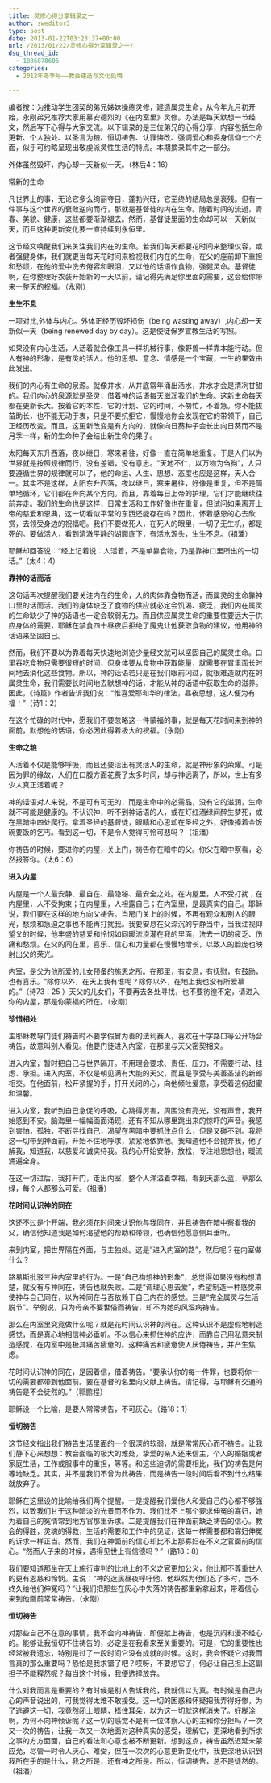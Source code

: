 ```yaml
---
title: 灵修心得分享辑录之一
author: sweditor3
type: post
date: 2013-01-22T03:23:37+00:00
url: /2013/01/22/灵修心得分享辑录之一/
dsq_thread_id:
  - 1886878606
categories:
  - 2012年冬季号——教会建造与文化处境

---
```

编者按：为推动学生团契的弟兄姊妹操练灵修，建造属灵生命，从今年九月初开始，永刚弟兄推荐大家用慕安德烈的《在内室里》灵修。办法是每天默想一节经文，然后写下心得与大家交流。以下辑录的是三位弟兄的心得分享，内容包括生命更新、个人独处、以圣言为粮、恒切祷告、认罪悔改、强调爱心和委身信仰七个方面，似乎可约略呈现出敬虔派灵性生活的特点。本期摘录其中之一部分。

外体虽然毁坏，内心却一天新似一天。（林后4：16）

常新的生命

凡世界上的事，无论它多么绚丽夺目，蓬勃兴旺，它至终的结局总是衰残。但有一件事与这个世界的衰败逆向而行，那就是基督徒的内在生命。随着时间的流逝，青春、美貌、健康，这些都要渐渐褪去。然而，基督徒里面的生命却可以一天新似一天，而且这种更新变化要一直持续到永恒里。

这节经文唤醒我们来关注我们内在的生命。若我们每天都要花时间来整理仪容，或者强健身体，我们就更当每天花时间来检视我们内在的生命，在父的座前卸下重担和愁烦，在他的爱中洗去倦容和眼泪，又以他的话语作食物，强健灵命。基督徒啊，在你整理好衣装开始新的一天以前，请记得先满足你里面的需要，这会给你带来一整天的祝福。（永刚）

**生生不息**

一项对比,外体与内心。外体正经历毁坏损伤（being wasting away）,内心却一天新似一天（being renewed day by day）。这是使徒保罗宣教生活的写照。

如果没有内心生活，人活着就会像工具一样机械行事，像野兽一样靠本能行动。但人有神的形象，是有灵的活人。他的思想、意念、情感是一个宝藏，一生的果效由此发出。

我们的内心有生命的泉源。就像井水，从井底常年涌出活水，井水才会是清冽甘甜的。我们内心的泉源就是圣灵，借着神的话语每天滋润我们的生命。这新生命每天都在更新长大。按着它的本性、它的计划、它的时间，不匆忙，不着急。你不能拔苗助长，也不能无动于衷，只是不要抗拒它，慢慢地你会发现在它的带领下，自己正经历改变。而且，这更新改变是有方向的，就像向日葵种子会长出向日葵而不是月季一样，新的生命种子会结出新生命的果子。

太阳每天东升西落，夜以继日，寒来暑往，好像一直在简单地重复。于是人们以为世界就是按照规律而行，没有差错，没有意志。“天地不仁，以万物为刍狗”，人只要遵循世界的规律就可以了，他的命运、人生、思想、态度也应是这样，天人合一。其实不是这样，太阳东升西落，夜以继日，寒来暑往，好像是重复，但不是简单地循环，它们都在奔向某个方向。而且，靠着每日上帝的护理，它们才能继续往前奔走。我们的生命也是这样，日常生活和工作好像也在重复，但试问如果离开上帝的慈爱和恩典，这一切看似平常的东西还能存在吗？因此，怀着感恩的心去欣赏，去领受身边的祝福吧。我们不要做死人，在死人的眼里，一切了无生机，都是死的。要做活人，看到清澈平静的湖面底下，有活水源头，生生不息。（祖潘）

耶稣却回答说：“经上记着说：人活着，不是单靠食物，乃是靠神口里所出的一切话。”（太4：4）

**靠神的话而活**

这句话再次提醒我们要关注内在的生命，人的肉体靠食物而活，而属灵的生命靠神口里的话而活。我们的身体缺乏了食物的供应就必定会饥渴、疲乏，我们内在属灵的生命缺少了神的话语也一定会软弱无力。而且供应属灵生命的重要性要远大于供应身体的需要，耶稣在禁食四十昼夜后拒绝了魔鬼让他获取食物的建议，他用神的话语来坚固自己。

然而，我们不要以为靠着每天快速地浏览少量经文就可以坚固自己的属灵生命。口里吞吃食物只需要很短的时间，但身体要从食物中获取能量，就需要在胃里面长时间地去消化这些食物。所以，神的话语若只是在我们眼前闪过，就很难造就内在的属灵生命，我们需要长时间地去默想神的话，才能从神的话语中获取生命的滋养。因此，《诗篇》作者告诉我们说：“惟喜爱耶和华的律法，昼夜思想，这人便为有福！”（诗1：2）

在这个忙碌的时代中，愿我们不要忽略这一件蒙福的事，就是每天花时间来到神的面前，默想他的话语，你必因此得着极大的祝福。（永刚）

**生命之粮**

人活着不仅是能够呼吸，而且还要活出有灵活人的生命，就是神形象的荣耀。可是因为罪的缘故，人们在口腹方面花费了太多时间，却与神远离了，所以，世上有多少人真正活着呢？

神的话语对人来说，不是可有可无的，而是生命中的必需品，没有它的滋润，生命就不可能是健康的。不认识神，听不到神话语的人，或在灯红酒绿间醉生梦死，或在黑暗中四处爬行。拿着圣经的基督徒，眼睛和心思却在圣经之外，好像捧着金饭碗要饭的乞丐。看到这一切，不是令人觉得可怜可悲吗？（祖潘）

你祷告的时候，要进你的内屋，关上门，祷告你在暗中的父。你父在暗中察看，必然报答你。（太6：6）

**进入内屋**

内屋是一个人最安静、最自在、最隐秘、最安全之处。在内屋里，人不受打扰；在内屋里，人不受拘束；在内屋里，人袒露自己；在内室里，是最真实的自己。耶稣说，我们要在这样的地方向父祷告。当房门关上的时候，不再有观众和别人的眼光，愁烦和急迫之事也不能再打扰我。我要安息在父深沉的宁静当中，当我注视仰望父的时候，他丰盛的慈爱和怜悯如同暖流浇灌在我的里面，洗去一切的疲乏、伤痛和愁烦。在父的同在里，喜乐、信心和力量都在慢慢地增长，以致人的脸庞也映射出父的荣光。

内室，是父为他所爱的儿女预备的施恩之所。在那里，有安息，有抚慰，有鼓励，也有喜乐。“除你以外，在天上我有谁呢？除你以外，在地上我也没有所爱慕的。”（诗73：25 ）天父的儿女们，不要再去各处寻找，也不要彷徨不定，请进入你的内屋，那是你蒙福的所在。（永刚）

**珍惜相处**

主耶稣教导门徒们祷告时不要学假冒为善的法利赛人，喜欢在十字路口等公开场合祷告，故意叫别人看见。他要门徒进入内室，在那里与天父密契相交。

进入内室，暂时把自己与世界隔开。不用理会要求、责任、压力，不需要行动、挂虑、承担。进入内室，不仅是朝见满有大能的天父，而且是享受与美善圣洁的新郎相交。在他面前，松开紧握的手，打开关闭的心，向他倾吐爱意，享受着这份甜蜜和温馨。

进入内室，我听到自己急促的呼吸，心跳得厉害，周围没有亮光，没有声音，我开始感到不安。脑海里一幅幅画面涌现，还有不知从哪里跳出来的惊吓的声音。我感到害怕，孤独，不断寻找自己，渴望在黑暗中要抓住点什么，但是又碰不到。我将这一切带到神面前，开始不住地呼求，紧紧地依靠他。我知道他不会抛弃我，他了解我，知道我，以慈爱和诚实待我。我的心开始安静，放松，专注地思想他，暖流涌遍全身。

在这一切过后，我打开门，走出内室，整个人洋溢着幸福，看到天那么蓝，草那么绿，每个人都那么可爱。（祖潘）

**花时间认识神的同在**

这还不过是个开端，我必须花时间来认识他与我同在，并且祷告在暗中察看我的父，确信他知道我是如何渴望他的帮助和带领，也确信他愿意侧耳垂听。

来到内室，把世界隔在外面，与主独处。这是“进入内室的路”，然后呢？在内室做什么？

路易斯批驳三种内室里的行为。一是“自己构想神的形象”，总觉得如果没有构想清楚，就没有与神同在，祷告也就失败。二是“调理心思去爱”，希望制造一种感觉来使神与自己同在，以为神同在与否依赖于自己内在的感觉。三是“完全属灵与生活脱节”。举例说，只为母亲不要世俗而祷告，却不为她的风湿病祷告。

那么在内室里究竟做什么呢？就是花时间认识神的同在。这种认识不是虚假地制造感觉，而是真心地相信神必垂听。不以信心来抓住神的应许，而靠自己用私意来制造感觉，在内室中是极其痛苦疲惫的。这种痛苦和疲惫使人厌倦祷告，并产生焦虑。

花时间认识神的同在，是因着信，借着祷告。“要承认你的每一件罪，也要将你一切的需要都带到他面前。要在基督的名里向父献上祷告。请记得，与耶稣有交通的祷告是不会徒然的。”（郭鹏程）

耶稣设一个比喻，是要人常常祷告，不可灰心。（路18：1）

**恒切祷告**

这节经文指出我们祷告生活里面的一个很深的软弱，就是常常灰心而不祷告。让我们静下心来想想：教会面临的极大的难处，挚爱的亲人还未信主，个人的婚姻或者家庭生活，工作或服事中的重担，等等。和这些迫切的需要相比，我们的祷告是何等地缺乏。其实，并不是我们不曾为此祷告，而是祷告一段时间后看不到什么结果就放弃了。

耶稣在这里设的比喻给我们两个提醒。一是提醒我们爱他人和爱自己的心都不够强烈，以致我们甘于这种暗淡的光景而不作为。我们比不上那个要求伸冤的寡妇，她为着自己的冤情常到地方官那里诉求。二是提醒我们在神面前缺乏祷告的信心。教会的得胜，灵魂的得救，生活的需要和工作中的见证，这每一样需要都和寡妇伸冤的诉求一样正当。然而，我们在神面前的信心却比不上那寡妇在不义之官面前的信心。“然而人子来的时候，遇得见世上有信德吗？”（路18：8）

我们要知道那坐在天上施行审判的比地上的不义之官更加公义，他比那不尊重世人的更有恩慈和怜悯。主说：“神的选民昼夜呼吁他，他纵然为他们忍了多时，岂不终久给他们伸冤吗？”让我们把那些在灰心中失落的祷告都重新拿起来，带着信心来到他面前常常祷告。（永刚）

**恒切祷告**

对那些自己不在意的事情，我不会向神祷告，即便献上祷告，也是沉闷和漫不经心的。能够让我恒切不住祷告的，必定是在我看来至关重要的。可是，它的重要性也经常被我遗忘，特别是过了一段时间它没有成就的时候。这时，我会怀疑它对我而言真的那么重要吗？恐怕是我求错了吧？哎呀，不要想它了，何必让自己担上这副担子不能释然呢？每当这个时候，我便选择放弃。

什么对我而言是重要的？有时候是别人告诉我的，我就信以为真。有时候是自己内心的声音说出的，可我觉得太难不敢接受。这一切的困惑和怀疑把我弄得好惨，为了逃避这一切，我竟然闭上眼睛，捂住耳朵，以为这一切就这样消失了。好糊涂啊，为何不向神倾诉呢？这一切的感觉不是有一位体察人心的主和你分担吗？一次又一次的祷告，让我一次又一次地面对这种真实的感受，理解它，更深地看到所求之事的方方面面，自己的看法和心意也被不断更新。想到这点，祷告虽然迟延未蒙应允，尽管一时令人灰心、难受，但在一次次的心意更新变化中，我更深地认识到我所在乎的是什么，我之所是，还有神之所是。所以，恒切祷告，总不是徒然的。（祖潘）

&nbsp;